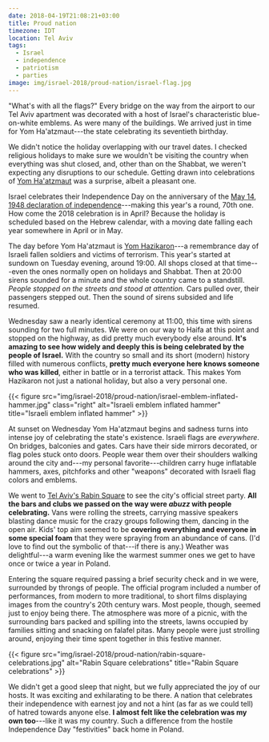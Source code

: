 ```yaml
---
date: 2018-04-19T21:08:21+03:00
title: Proud nation
timezone: IDT
location: Tel Aviv
tags:
  - Israel
  - independence
  - patriotism
  - parties
image: img/israel-2018/proud-nation/israel-flag.jpg
---
```


"What's with all the flags?" Every bridge on the way from the airport to our Tel Aviv apartment was decorated with a host of Israel's characteristic blue-on-white emblems. As were many of the buildings. We arrived just in time for Yom Ha'atzmaut---the state celebrating its seventieth birthday.

<!--more-->

We didn't notice the holiday overlapping with our travel dates. I checked religious holidays to make sure we wouldn't be visiting the country when everything was shut closed, and, other than on the Shabbat, we weren't expecting any disruptions to our schedule. Getting drawn into celebrations of [Yom Ha'atzmaut](https://en.wikipedia.org/wiki/Independence_Day_(Israel)) was a surprise, albeit a pleasant one.

Israel celebrates their Independence Day on the anniversary of the [May 14, 1948 declaration of independence](https://en.wikipedia.org/wiki/Israeli_Declaration_of_Independence)---making this year's a round, 70th one. How come the 2018 celebration is in April? Because the holiday is scheduled based on the Hebrew calendar, with a moving date falling each year somewhere in April or in May.

The day before Yom Ha'atzmaut is [Yom Hazikaron](https://en.wikipedia.org/wiki/Yom_Hazikaron)---a remembrance day of Israeli fallen soldiers and victims of terrorism. This year's started at sundown on Tuesday evening, around 19:00. All shops closed at that time---even the ones normally open on holidays and Shabbat. Then at 20:00 sirens sounded for a minute and the whole country came to a standstill. *People stopped on the streets and stood at attention.* Cars pulled over, their passengers stepped out. Then the sound of sirens subsided and life resumed.

Wednesday saw a nearly identical ceremony at 11:00, this time with sirens sounding for two full minutes. We were on our way to Haifa at this point and stopped on the highway, as did pretty much everybody else around. **It's amazing to see how widely and deeply this is being celebrated by the people of Israel.** With the country so small and its short (modern) history filled with numerous conflicts, **pretty much everyone here knows someone who was killed**, either in battle or in a terrorist attack. This makes Yom Hazikaron not just a national holiday, but also a very personal one.

{{< figure src="img/israel-2018/proud-nation/israel-emblem-inflated-hammer.jpg" class="right" alt="Israeli emblem inflated hammer" title="Israeli emblem inflated hammer" >}}

At sunset on Wednesday Yom Ha'atzmaut begins and sadness turns into intense joy of celebrating the state's existence. Israeli flags are *everywhere*. On bridges, balconies and gates. Cars have their side mirrors decorated, or flag poles stuck onto doors. People wear them over their shoulders walking around the city and---my personal favorite---children carry huge inflatable hammers, axes, pitchforks and other "weapons" decorated with Israeli flag colors and emblems.

We went to [Tel Aviv's Rabin Square](https://goo.gl/maps/YmzW857m3Yt) to see the city's official street party. **All the bars and clubs we passed on the way were _abuzz_ with people celebrating.** Vans were rolling the streets, carrying massive speakers blasting dance music for the crazy groups following them, dancing in the open air. Kids' top aim seemed to be **covering everything and everyone in some special foam** that they were spraying from an abundance of cans. (I'd love to find out the symbolic of that---if there is any.) Weather was delightful---a warm evening like the warmest summer ones we get to have once or twice a year in Poland.

Entering the square required passing a brief security check and in we were, surrounded by throngs of people. The official program included a number of performances, from modern to more traditional, to short films displaying images from the country's 20th century wars. Most people, though, seemed just to enjoy being there. The atmosphere was more of a picnic, with the surrounding bars packed and spilling into the streets, lawns occupied by families sitting and snacking on falafel pitas. Many people were just strolling around, enjoying their time spent together in this festive manner.

{{< figure src="img/israel-2018/proud-nation/rabin-square-celebrations.jpg" alt="Rabin Square celebrations" title="Rabin Square celebrations" >}}

We didn't get a good sleep that night, but we fully appreciated the joy of our hosts. It was exciting and exhilarating to be there. A nation that celebrates their independence with earnest joy and not a hint (as far as we could tell) of hatred towards anyone else. **I almost felt like the celebration was my own too**---like it was my country. Such a difference from the hostile Independence Day "festivities" back home in Poland.
